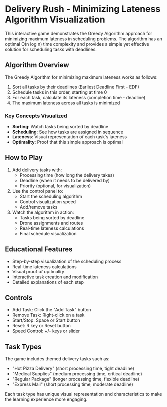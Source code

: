 # Delivery Rush - Minimizing Lateness Algorithm Visualization

This interactive game demonstrates the Greedy Algorithm approach for minimizing maximum lateness in scheduling problems. The algorithm has an optimal O(n log n) time complexity and provides a simple yet effective solution for scheduling tasks with deadlines.

## Algorithm Overview

The Greedy Algorithm for minimizing maximum lateness works as follows:

1. Sort all tasks by their deadlines (Earliest Deadline First - EDF)
2. Schedule tasks in this order, starting at time 0
3. For each task, calculate its lateness (completion time - deadline)
4. The maximum lateness across all tasks is minimized

### Key Concepts Visualized

- **Sorting**: Watch tasks being sorted by deadline
- **Scheduling**: See how tasks are assigned in sequence
- **Lateness**: Visual representation of each task's lateness
- **Optimality**: Proof that this simple approach is optimal

## How to Play

1. Add delivery tasks with:
   - Processing time (how long the delivery takes)
   - Deadline (when it needs to be delivered by)
   - Priority (optional, for visualization)
2. Use the control panel to:
   - Start the scheduling algorithm
   - Control visualization speed
   - Add/remove tasks
3. Watch the algorithm in action:
   - Tasks being sorted by deadline
   - Drone assignments and routes
   - Real-time lateness calculations
   - Final schedule visualization

## Educational Features

- Step-by-step visualization of the scheduling process
- Real-time lateness calculations
- Visual proof of optimality
- Interactive task creation and modification
- Detailed explanations of each step

## Controls

- Add Task: Click the "Add Task" button
- Remove Task: Right-click on a task
- Start/Stop: Space or Start button
- Reset: R key or Reset button
- Speed Control: +/- keys or slider

## Task Types

The game includes themed delivery tasks such as:
- "Hot Pizza Delivery" (short processing time, tight deadline)
- "Medical Supplies" (medium processing time, critical deadline)
- "Regular Package" (longer processing time, flexible deadline)
- "Express Mail" (short processing time, moderate deadline)

Each task type has unique visual representation and characteristics to make the learning experience more engaging. 